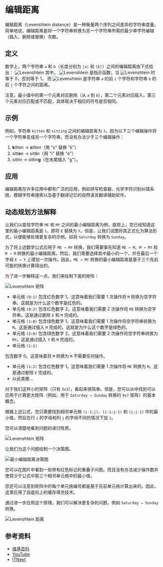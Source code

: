 # 编辑距离

编辑距离（Levenshtein distance）是一种衡量两个序列之间差异的字符串度量。简单地说，编辑距离是将一个字符串转换为另一个字符串所需的最少单字符编辑（插入、删除或替换）次数。

## 定义

数学上，两个字符串 `a` 和 `b`（长度分别为 `|a|` 和 `|b|`）之间的编辑距离由下式给出：
![Levenshtein](https://wikimedia.org/api/rest_v1/media/math/render/svg/4cf357d8f2135035207088d2c7b890fb4b64e410)
其中，
![Levenshtein](https://wikimedia.org/api/rest_v1/media/math/render/svg/f0a48ecfc9852c042382fdc33c19e11a16948e85)
是指示函数，当 ![Levenshtein](https://wikimedia.org/api/rest_v1/media/math/render/svg/231fda9ee578f0328c5ca28088d01928bb0aaaec) 时等于 0，否则等于 1，
而
![Levenshtein](https://wikimedia.org/api/rest_v1/media/math/render/svg/bdc0315678caad28648aafedb6ebafb16bd1655c)
是字符串 `a` 的前 `i` 个字符和字符串 `b` 的前 `j` 个字符之间的距离。

注意，最小值中的第一个元素对应删除（从 `a` 到 `b`），第二个元素对应插入，第三个元素对应匹配或不匹配，具体取决于相应的符号是否相同。

## 示例

例如，字符串 `kitten` 和 `sitting` 之间的编辑距离为 `3`，因为以下三个编辑操作将一个字符串变成另一个字符串，而没有办法少于三个编辑操作：

1. **k**itten → **s**itten（用 "s" 替换 "k"）
2. sitt**e**n → sitt**i**n（用 "i" 替换 "e"）
3. sittin → sittin**g**（在末尾插入 "g"）。

## 应用

编辑距离在许多应用中都有广泛的应用，例如拼写检查器、光学字符识别纠错系统、模糊字符串搜索以及基于翻译记忆的自然语言翻译辅助软件。

## 动态规划方法解释

让我们以查找字符串 `ME` 和 `MY` 之间的最小编辑距离为例。直观上，您已经知道这里的最小编辑距离是 `1`，即将 `E` 替换为 `Y`。但是，让我们试图将其正式化为算法形式，以便能够处理更复杂的示例，如将 `Saturday` 转换为 `Sunday`。

为了将上述数学公式应用于 `ME → MY` 转换，我们需要事先知道 `ME → M`、`M → MY` 和 `M → M` 转换的最小编辑距离。然后，我们需要选择其中最小的一个，并在最后一个字母 `E → Y` 上增加一次操作。因此，`ME → MY` 转换的最小编辑距离是基于三个先前可能的转换计算得出的。

为了进一步解释这一点，我们来绘制下面的矩阵：

![Levenshtein 矩阵](https://cdn-images-1.medium.com/max/1600/1*aTunSUoy0BJyYBVn4tWGrA.png)

- 单元格 `(0:1)` 包含红色数字 1。这意味着我们需要 1 次操作将 `M` 转换为空字符串。这就是为什么这个数字是红色的。
- 单元格 `(0:2)` 包含红色数字 2。这意味着我们需要 2 次操作将 `ME` 转换为空字符串。这是通过删除 `E` 和 `M` 完成的。
- 单元格 `(1:0)` 包含绿色数字 1。这意味着我们需要 1 次操作将空字符串转换为 `M`。这是通过插入 `M` 完成的。这就是为什么这个数字是绿色的。
- 单元格 `(2:0)` 包含绿色数字 2。这意味着我们需要 2 次操作将空字符串转换为 `MY`。这是通过插入 `Y` 和 `M` 完成的。
- 单元格 `(1:1)`

 包含数字 0。这意味着将 `M` 转换为 `M` 不需要任何操作。
- 单元格 `(1:2)` 包含红色数字 1。这意味着我们需要 1 次操作将 `ME` 转换为 `M`。这是通过删除 `E` 完成的。
- 以此类推...

对于我们这样小的矩阵（只有 `3x3`），看起来很简单。但是，您可以从中找到可以应用于计算更大矩阵（例如，用于 `Saturday → Sunday` 转换的 `9x7` 矩阵）的基本概念。

根据上述公式，您只需要找到相邻单元格 `(i-1:j)`、`(i-1:j-1)` 和 `(i:j-1)` 中的最小值，然后在行 `i` 的字母和列 `j` 的字母不同的情况下加 `1`。

您可以清楚地看到问题的递归性质。

![Levenshtein 矩阵](https://cdn-images-1.medium.com/max/1600/1*w8UB4DSvBnAK6mBXRGQDjw.png)

让我们为这个问题绘制一个决策图。

![最小编辑距离决策图](https://cdn-images-1.medium.com/max/1600/1*8jD0qvr5B9PwRFM_9z7q9A.png)

您可以在图片中看到一些带有红色标记的重叠子问题。而且没有办法减少操作数并使其少于公式中那三个相邻单元格中的最小值。

您还可以注意到矩阵中的每个单元格编号都是基于先前单元格计算出来的。因此，这里应用了自底向上的缓存填充技术。

通过进一步应用这个原理，我们可以解决更复杂的问题，例如 `Saturday → Sunday` 转换。

![Levenshtein 距离](https://cdn-images-1.medium.com/max/2600/1*497gMaFErzJpCXG7kS_7dw.png)

## 参考资料

- [维基百科](https://en.wikipedia.org/wiki/Levenshtein_distance)
- [YouTube](https://www.youtube.com/watch?v=We3YDTzNXEk&list=PLLXdhg_r2hKA7DPDsunoDZ-Z769jWn4R8)
- [ITNext](https://itnext.io/dynamic-programming-vs-divide-and-conquer-2fea680becbe)
